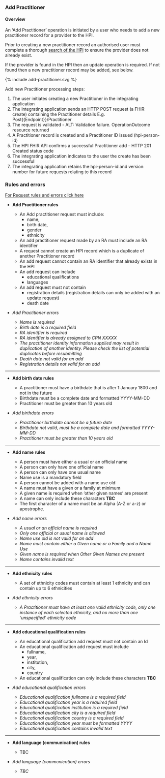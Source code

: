 

### Add Practitioner

#### Overview

An ‘Add Practitioner’ operation is initiated by a user who needs to add a new practitioner record for a provider to the HPI.

Prior to creating a new practitioner record an authorised user must complete a thorough [search of the HPI](/searchPractitioner.html) to ensure the provider does not already exist.

If the provider is found in the HPI then an update operation is required. If not found then a new practitioner record may be added, see below.

<div>
{% include add-practitioner.svg %}
</div>

Add new Practitioner processing steps:

1. The user initiates creating a new Practitioner in the integrating application
2. The integrating application sends an HTTP POST request (a FHIR create) containing the Practitioner details E.g. Post{{Endpoint}}/Practitioner
3. The request is validated - ALT: Validation failure. OperationOutcome resource returned
4. A Practitioner record is created and a Practitioner ID issued (hpi-person-id)
5. The HPI FHIR API confirms a successful Practitioner add – HTTP 201 Created status code
6. The integrating application indicates to the user the create has been successful
7. The integrating application retains the hpi-person-id and version number for future requests relating to this record

### Rules and errors

[For Request rules and errors click here](/general.html)

* **Add Practitioner rules**
  * An Add practitioner request must include:
    * name,
    * birth date,
    * gender
    * ethnicity
   * An add practitioner request made by an RA must include an RA identifier
   * A request cannot create an HPI record which is a duplicate of another Practitioner record
   * An add request cannot contain an RA identifier that already exists in the HPI
   * An add request can include
      * educational qualifications
      * languages 
   * An add request must not contain 
      * registration details (registration details can only be added with an update request)
      * death date


* _Add Practitioner errors_
  * _Name is required_
  * _Birth date is a required field_
  * _RA identifier is required_
  * _RA identifier is already assigned to CPN XXXXX_
  * _The practitioner identity information supplied may result in duplication of another identity. Please check the list of potential duplicates before resubmitting_
   * _Death date not valid for an add_
   * _Registration details not valid for an add_

---

* **Add birth date rules**
  * A practitioner must have a birthdate that is after 1 January 1800 and not in the future
  * Birthdate must be a complete date and formatted YYYY-MM-DD
  * Practitioner must be greater than 10 years old

* _Add birthdate errors_
  * _Practitioner birthdate cannot be a future date_
  * _Birthdate not valid, must be a complete date and formatted YYYY-MM-DD_
  * _Practitioner must be greater than 10 years old_

---

* **Add name rules**
  * A person must have either a usual or an official name
  * A person can only have one official name
  * A person can only have one usual name
  * Name use is a mandatory field
  * A person cannot be added with a name use old
  * A name must have a given or a family at minimum
  * A given name is required when ‘other given names’ are present
  * A name can only include these characters **TBC**
  * The first character of a name must be an Alpha (A-Z or a-z) or apostrophe.

* _Add name errors_
  * _A usual or an official name is required_
  * _Only one official or usual name is allowed_
  * _Name use old is not valid for an add_
  * _Name must contain either a Given name or a Family and a Name Use_
  * _Given name is required when Other Given Names are present_
  * _Name contains invalid text_

---

* **Add ethnicity rules**
  * A set of ethnicity codes must contain at least 1 ethnicity and can contain up to 6 ethnicities

* _Add ethnicity errors_
  * _A Practitioner must have at least one valid ethnicity code, only one instance of each selected ethnicity, and no more than one ‘unspecified’ ethnicity code_

---

* **Add educational qualification rules**
  * An educational qualification add request must not contain an Id
  * An educational qualification add request must include
    * fullname,
    * year,
    * institution,
    * city,
    * country
  * An educational qualification can only include these characters **TBC**

* _Add educational qualification errors_
  * _Educational qualification fullname is a required field_
  * _Educational qualification year is a required field_
  * _Educational qualification institution is a required field_
  * _Educational qualification city is a required field_
  * _Educational qualification country is a required field_
  * _Educational qualification year must be formatted YYYY_
  * _Educational qualification contains invalid text_

---

* **Add language (communication) rules**
  * TBC

* _Add  language (communication) errors_
  * _TBC_
